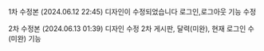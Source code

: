 1차 수정본 (2024.06.12 22:45)
디자인이 수정되었습니다
로그인,로그아웃 기능 수정

2차 수정본 (2024.06.13 01:39)
디자인 수정 2차
게시판, 달력(미완), 현재 로그인 수(미완) 기능